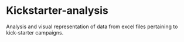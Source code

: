 # Kickstarter-analysis
Analysis and visual representation of data from excel files pertaining to kick-starter campaigns.
